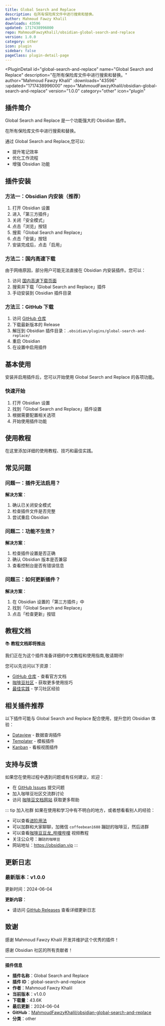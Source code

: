 ```yaml
---
title: Global Search and Replace
description: 在所有保险库文件中进行搜索和替换。
author: Mahmoud Fawzy Khalil
downloads: 43596
updated: 1717438996000
repo: MahmoudFawzyKhalil/obsidian-global-search-and-replace
version: 1.0.0
category: other
icon: plugin
sidebar: false
pageClass: plugin-detail-page
---
```


<PluginDetail
  id="global-search-and-replace"
  name="Global Search and Replace"
  description="在所有保险库文件中进行搜索和替换。"
  author="Mahmoud Fawzy Khalil"
  :downloads="43596"
  :updated="1717438996000"
  repo="MahmoudFawzyKhalil/obsidian-global-search-and-replace"
  version="1.0.0"
  category="other"
  icon="plugin"
>

<!-- AUTO_GENERATED_START -->
## 插件简介

Global Search and Replace 是一个功能强大的 Obsidian 插件。

在所有保险库文件中进行搜索和替换。

通过 Global Search and Replace,您可以:

- 提升笔记效率
- 优化工作流程
- 增强 Obsidian 功能

<!-- AUTO_GENERATED_END -->

<!-- AUTO_GENERATED_START -->
## 插件安装

### 方法一：Obsidian 内安装（推荐）

1. 打开 Obsidian 设置
2. 进入「第三方插件」
3. 关闭「安全模式」
4. 点击「浏览」按钮
5. 搜索「Global Search and Replace」
6. 点击「安装」按钮
7. 安装完成后，点击「启用」

### 方法二：国内高速下载

由于网络原因，部分用户可能无法直接在 Obsidian 内安装插件。您可以：

1. 访问 [国内高速下载页面](/zh/documentation/obsidian-plugins-download.html)
2. 搜索并下载「Global Search and Replace」插件
3. 手动安装到 Obsidian 插件目录

### 方法三：GitHub 下载

1. 访问 [GitHub 仓库](https://github.com/MahmoudFawzyKhalil/obsidian-global-search-and-replace)
2. 下载最新版本的 Release
3. 解压到 Obsidian 插件目录：`.obsidian/plugins/global-search-and-replace/`
4. 重启 Obsidian
5. 在设置中启用插件

## 基本使用

安装并启用插件后，您可以开始使用 Global Search and Replace 的各项功能。

### 快速开始

1. 打开 Obsidian 设置
2. 找到「Global Search and Replace」插件设置
3. 根据需要配置相关选项
4. 开始使用插件功能

<!-- AUTO_GENERATED_END -->

<!-- CUSTOM_CONTENT_START:tutorial -->
## 使用教程

在这里添加详细的使用教程、技巧和最佳实践。

<!-- CUSTOM_CONTENT_END:tutorial -->

<!-- SHARED_CONTENT_START -->
## 常见问题

### 问题一：插件无法启用？

**解决方案**：
1. 确认已关闭安全模式
2. 检查插件文件是否完整
3. 尝试重启 Obsidian

### 问题二：功能不生效？

**解决方案**：
1. 检查插件设置是否正确
2. 确认 Obsidian 版本是否兼容
3. 查看控制台是否有错误信息

### 问题三：如何更新插件？

**解决方案**：
1. 在 Obsidian 设置的「第三方插件」中
2. 找到「Global Search and Replace」
3. 点击「检查更新」按钮

## 教程文档

📚 **教程文档即将推出**

我们正在为这个插件准备详细的中文教程和使用指南,敬请期待!

您可以先访问以下资源：
- [GitHub 仓库](https://github.com/MahmoudFawzyKhalil/obsidian-global-search-and-replace) - 查看官方文档
- [咖啡豆社区](/zh/bases/) - 获取更多使用技巧
- [最佳实践](/zh/best-practices/) - 学习社区经验

## 相关插件推荐

以下插件可能与 Global Search and Replace 配合使用，提升您的 Obsidian 体验：

- [Dataview](/zh/plugins/dataview.html) - 数据查询插件
- [Templater](/zh/plugins/templater-obsidian.html) - 模板插件
- [Kanban](/zh/plugins/obsidian-kanban.html) - 看板视图插件

## 支持与反馈

如果您在使用过程中遇到问题或有任何建议，欢迎：

- 在 [GitHub Issues](https://github.com/MahmoudFawzyKhalil/obsidian-global-search-and-replace/issues) 提交问题
- 加入咖啡豆社区交流群讨论
- 访问 [咖啡豆文档网站](https://obsidian.vip) 获取更多帮助

::: tip 加入社群
如果在使用和学习中有不明白的地方，或者想看看别人的经验：
- 可以查看[进阶用法](/zh/advanced)
- 可以加群和大家聊聊，加微信 `coffeebean1688` 蹦跶的咖啡豆，然后进群
- 可以查看[咖啡豆豆龙_哔哩哔哩](https://space.bilibili.com/618777356) 视频教程
- 关注公众号：`蹦跶的咖啡豆`
- 网站地址：https://obsidian.vip
:::
<!-- SHARED_CONTENT_END -->

<!-- AUTO_GENERATED_START -->
## 更新日志

### 最新版本：v1.0.0

更新时间：2024-06-04

**更新内容**：
- 请访问 [GitHub Releases](https://github.com/MahmoudFawzyKhalil/obsidian-global-search-and-replace/releases) 查看详细更新日志

## 致谢

感谢 Mahmoud Fawzy Khalil 开发并维护这个优秀的插件！

感谢 Obsidian 社区的所有贡献者！

---

**插件信息**
- **插件名称**：Global Search and Replace
- **插件 ID**：global-search-and-replace
- **作者**：Mahmoud Fawzy Khalil
- **当前版本**：v1.0.0
- **下载量**：43.6K
- **最后更新**：2024-06-04
- **GitHub**：[MahmoudFawzyKhalil/obsidian-global-search-and-replace](https://github.com/MahmoudFawzyKhalil/obsidian-global-search-and-replace)
- **分类**：other
<!-- AUTO_GENERATED_END -->

</PluginDetail>

